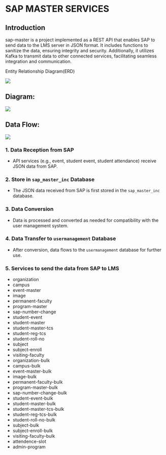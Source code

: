 ﻿


# SAP MASTER SERVICES

  

## Introduction

  

sap-master is a project implemented as a REST API that enables SAP to send data to the LMS server in JSON format. It includes functions to sanitize the data, ensuring integrity and security. Additionally, it utilizes Kafka to transmit data to other connected services, facilitating seamless integration and communication.

  

Entity Relationship Diagram(ERD)

<img src="https://i.ibb.co/ns9Kntf/sap-master-inc-ERD.png" >

## Diagram:

<img src="https://i.ibb.co/sqxm4FV/Functional-diagram.png" >

## Data Flow:

<img src="https://i.ibb.co/0MSPrTk/flow-diagram.png" >

### 1. **Data Reception from SAP**

-   API services (e.g., event, student event, student attendance) receive JSON data from SAP.

### 2. **Store in `sap_master_inc` Database**

-   The JSON data received from SAP is first stored in the `sap_master_inc` database.

### 3. **Data Conversion**

-   Data is processed and converted as needed for compatibility with the user management system.

### 4. **Data Transfer to `usermanagement` Database**

-  After conversion, data flows to the `usermanagement` database for further use.

### 5. **Services to send the data from SAP to LMS**

 - organization
 - campus
 - event-master
 - image
 - permanent-faculty
 - program-master
 - sap-number-change
 - student-event
 - student-master
 - student-master-tcs
 - student-reg-tcs
 - student-roll-no
 - subject
 - subject-enroll
 - visiting-faculty
 - organization-bulk
 - campus-bulk
 - event-master-bulk
 - image-bulk
 - permanent-faculty-bulk
 - program-master-bulk
 - sap-number-change-bulk
 - student-event-bulk
 - student-master-bulk
 - student-master-tcs-bulk
 - student-reg-tcs-bulk
 - student-roll-no-bulk
 - subject-bulk
 - subject-enroll-bulk
 - visiting-faculty-bulk
 - attendence-slot
 - admin-program
